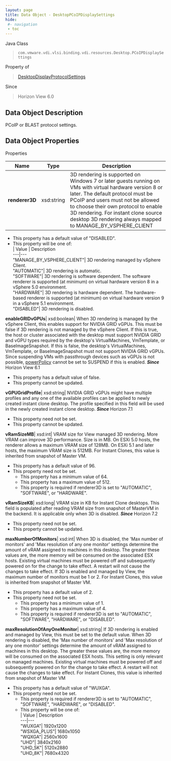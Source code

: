 ```yaml
---
layout: page
title: Data Object - DesktopPCoIPDisplaySettings
hide:
 #- navigation
 - toc
---
```






Java Class  
> `com.vmware.vdi.vlsi.binding.vdi.resources.Desktop.PCoIPDisplaySettings`

Property of  
> [DesktopDisplayProtocolSettings](vdi.resources.Desktop.DisplayProtocolSettings.md#field_detail)

Since  
> Horizon View 6.0


## Data Object Description 

PCoIP or BLAST protocol settings. 

## Data Object Properties

Properties

Name |  Type |  Description   
---|---|---  
**renderer3D**|  xsd:string|  3D rendering is supported on Windows 7 or later guests running on VMs with virtual hardware version 8 or later. The default protocol must be PCoIP and users must not be allowed to choose their own protocol to enable 3D rendering. For instant clone source desktop 3D rendering always mapped to MANAGE_BY_VSPHERE_CLIENT   


  * This property has a default value of "DISABLED".
  * This property will be one of:  
|  Value |  Description   
---|---  
"MANAGE_BY_VSPHERE_CLIENT"| 3D rendering managed by vSphere Client.  
"AUTOMATIC"| 3D rendering is automatic.  
"SOFTWARE"| 3D rendering is software dependent. The software renderer is supported (at minimum) on virtual hardware version 8 in a vSphere 5.0 environment.  
"HARDWARE"| 3D rendering is hardware dependent. The hardware-based renderer is supported (at minimum) on virtual hardware version 9 in a vSphere 5.1 environment.  
"DISABLED"| 3D rendering is disabled.  

  
**enableGRIDvGPUs**|  xsd:boolean|  When 3D rendering is managed by the vSphere Client, this enables support for NVIDIA GRID vGPUs. This must be false if 3D rendering is not managed by the vSphere Client. If this is true, the host or cluster associated with the desktop must support NVIDIA GRID and vGPU types required by the desktop's VirtualMachines, VmTemplate, or BaseImageSnapshot. If this is false, the desktop's VirtualMachines, VmTemplate, or BaseImageSnapshot must not support NVIDIA GRID vGPUs. Since suspending VMs with passthrough devices such as vGPUs is not possible, [powerPolicy](vdi.resources.Desktop.LogoffSettings.md#powerPolicy) cannot be set to SUSPEND if this is enabled.  **_Since_** Horizon View 6.1  


  * This property has a default value of false.
* This property cannot be updated.

  
**vGPUGridProfile**|  xsd:string|  NVIDIA GRID vGPUs might have multiple profiles and any one of the available profiles can be applied to newly created instant clone desktop. The profile specified in this field will be used in the newly created instant clone desktop.  **_Since_** Horizon 7.1  


* This property need not be set.
* This property cannot be updated.

  
**vRamSizeMB**|  xsd:int|  VRAM size for View managed 3D rendering. More VRAM can improve 3D performance. Size is in MB. On ESXi 5.0 hosts, the renderer allows a maximum VRAM size of 128MB. On ESXi 5.1 and later hosts, the maximum VRAM size is 512MB. For Instant Clones, this value is inherited from snapshot of Master VM.   


  * This property has a default value of 96.
* This property need not be set.
  * This property has a minimum value of 64. 
  * This property has a maximum value of 512. 
  * This property is required if renderer3D is set to "AUTOMATIC", "SOFTWARE", or "HARDWARE".

  
**vRamSizeKB**|  xsd:long|  VRAM size in KB for Instant Clone desktops. This field is populated after reading VRAM size from snapshot of MasterVM in the backend. It is applicable only when 3D is disabled.  **_Since_** Horizon 7.2  


* This property need not be set.
* This property cannot be updated.

  
**maxNumberOfMonitors**|  xsd:int|  When 3D is disabled, the 'Max number of monitors' and 'Max resolution of any one monitor' settings determine the amount of vRAM assigned to machines in this desktop. The greater these values are, the more memory will be consumed on the associated ESX hosts. Existing virtual machines must be powered off and subsequently powered on for the change to take effect. A restart will not cause the changes to take effect. If 3D is enabled and managed by View, the maximum number of monitors must be 1 or 2. For Instant Clones, this value is inherited from snapshot of Master VM.   


  * This property has a default value of 2.
* This property need not be set.
  * This property has a minimum value of 1. 
  * This property has a maximum value of 4. 
  * This property is required if renderer3D is set to "AUTOMATIC", "SOFTWARE", "HARDWARE", or "DISABLED".

  
**maxResolutionOfAnyOneMonitor**|  xsd:string|  If 3D rendering is enabled and managed by View, this must be set to the default value. When 3D rendering is disabled, the 'Max number of monitors' and 'Max resolution of any one monitor' settings determine the amount of vRAM assigned to machines in this desktop. The greater these values are, the more memory will be consumed on the associated ESX hosts. This setting is only relevant on managed machines. Existing virtual machines must be powered off and subsequently powered on for the change to take effect. A restart will not cause the changes to take effect. For Instant Clones, this value is inherited from snapshot of Master VM   


  * This property has a default value of "WUXGA".
* This property need not be set.
  * This property is required if renderer3D is set to "AUTOMATIC", "SOFTWARE", "HARDWARE", or "DISABLED".
  * This property will be one of:  
|  Value |  Description   
---|---  
"WUXGA"| 1920x1200  
"WSXGA_PLUS"| 1680x1050  
"WQXGA"| 2560x1600  
"UHD"| 3840x2160  
"UHD_5K"| 5120x2880  
"UHD_8K"| 7680x4320  

  
  
  
   
  
  
